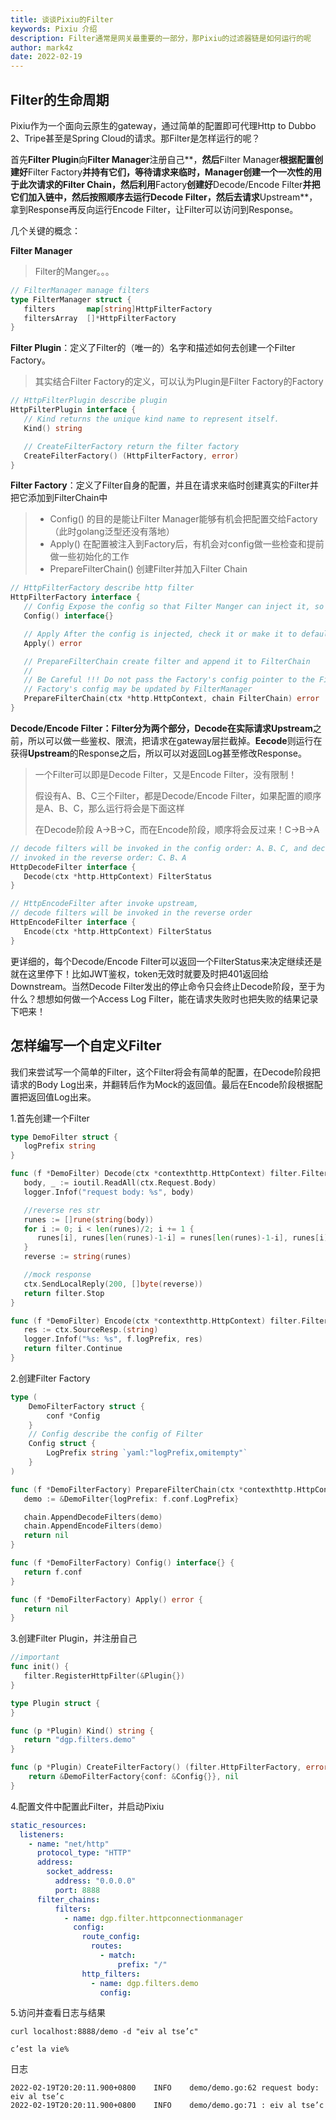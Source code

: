 ```yaml
---
title: 谈谈Pixiu的Filter
keywords: Pixiu 介绍
description: Filter通常是网关最重要的一部分，那Pixiu的过滤器链是如何运行的呢
author: mark4z
date: 2022-02-19
---
```


## **Filter的生命周期**

Pixiu作为一个面向云原生的gateway，通过简单的配置即可代理Http to Dubbo 2、Tripe甚至是Spring Cloud的请求。那Filter是怎样运行的呢？

首先**Filter Plugin**向**Filter Manager**注册自己**，**然后**Filter Manager**根据配置创建好**Filter Factory**并持有它们，等待请求来临时，**Manager**创建一个一次性的用于此次请求的Filter Chain，然后利用**Factory**创建好**Decode/Encode Filter**并把它们加入链中，然后按照顺序去运行Decode Filter，然后去请求**Upstream**，拿到Response再反向运行Encode Filter，让Filter可以访问到Response。

几个关键的概念：

**Filter Manager**

> Filter的Manger。。。

```go
// FilterManager manage filters
type FilterManager struct {
   filters       map[string]HttpFilterFactory
   filtersArray  []*HttpFilterFactory
}
```

**Filter Plugin**：定义了Filter的（唯一的）名字和描述如何去创建一个Filter Factory。

> 其实结合Filter Factory的定义，可以认为Plugin是Filter Factory的Factory

```go
// HttpFilterPlugin describe plugin
HttpFilterPlugin interface {
   // Kind returns the unique kind name to represent itself.
   Kind() string

   // CreateFilterFactory return the filter factory
   CreateFilterFactory() (HttpFilterFactory, error)
}
```

**Filter Factory**：定义了Filter自身的配置，并且在请求来临时创建真实的Filter并把它添加到FilterChain中

> - Config() 的目的是能让Filter Manager能够有机会把配置交给Factory（此时golang泛型还没有落地）
> - Apply() 在配置被注入到Factory后，有机会对config做一些检查和提前做一些初始化的工作
> - PrepareFilterChain() 创建Filter并加入Filter Chain

```go
// HttpFilterFactory describe http filter
HttpFilterFactory interface {
   // Config Expose the config so that Filter Manger can inject it, so it must be a pointer
   Config() interface{}

   // Apply After the config is injected, check it or make it to default
   Apply() error

   // PrepareFilterChain create filter and append it to FilterChain
   //
   // Be Careful !!! Do not pass the Factory's config pointer to the Filter instance,
   // Factory's config may be updated by FilterManager
   PrepareFilterChain(ctx *http.HttpContext, chain FilterChain) error
}
```

**Decode/Encode Filter：**Filter分为两个部分，**Decode**在实际请求**Upstream**之前，所以可以做一些鉴权、限流，把请求在gateway层拦截掉。**Eecode**则运行在获得**Upstream**的Response之后，所以可以对返回Log甚至修改Response。

> 一个Filter可以即是Decode Filter，又是Encode Filter，没有限制！
>
> 假设有A、B、C三个Filter，都是Decode/Encode Filter，如果配置的顺序是A、B、C，那么运行将会是下面这样
>
> 在Decode阶段 A->B->C，而在Encode阶段，顺序将会反过来！C->B->A



```go
// decode filters will be invoked in the config order: A、B、C, and decode filters will be
// invoked in the reverse order: C、B、A
HttpDecodeFilter interface {
   Decode(ctx *http.HttpContext) FilterStatus
}

// HttpEncodeFilter after invoke upstream,
// decode filters will be invoked in the reverse order
HttpEncodeFilter interface {
   Encode(ctx *http.HttpContext) FilterStatus
}
```

更详细的，每个Decode/Encode Filter可以返回一个FilterStatus来决定继续还是就在这里停下！比如JWT鉴权，token无效时就要及时把401返回给Downstream。当然Decode Filter发出的停止命令只会终止Decode阶段，至于为什么？想想如何做一个Access Log Filter，能在请求失败时也把失败的结果记录下吧来！



## **怎样编写一个自定义Filter**

我们来尝试写一个简单的Filter，这个Filter将会有简单的配置，在Decode阶段把请求的Body Log出来，并翻转后作为Mock的返回值。最后在Encode阶段根据配置把返回值Log出来。

1.首先创建一个Filter

```go
type DemoFilter struct {
   logPrefix string
}

func (f *DemoFilter) Decode(ctx *contexthttp.HttpContext) filter.FilterStatus {
   body, _ := ioutil.ReadAll(ctx.Request.Body)
   logger.Infof("request body: %s", body)

   //reverse res str
   runes := []rune(string(body))
   for i := 0; i < len(runes)/2; i += 1 {
      runes[i], runes[len(runes)-1-i] = runes[len(runes)-1-i], runes[i]
   }
   reverse := string(runes)

   //mock response
   ctx.SendLocalReply(200, []byte(reverse))
   return filter.Stop
}

func (f *DemoFilter) Encode(ctx *contexthttp.HttpContext) filter.FilterStatus {
   res := ctx.SourceResp.(string)
   logger.Infof("%s: %s", f.logPrefix, res)
   return filter.Continue
}
```

2.创建Filter Factory

```go
type (
	DemoFilterFactory struct {
		conf *Config
	}
	// Config describe the config of Filter
	Config struct {
		LogPrefix string `yaml:"logPrefix,omitempty"`
	}
)

func (f *DemoFilterFactory) PrepareFilterChain(ctx *contexthttp.HttpContext, chain filter.FilterChain) error {
   demo := &DemoFilter{logPrefix: f.conf.LogPrefix}

   chain.AppendDecodeFilters(demo)
   chain.AppendEncodeFilters(demo)
   return nil
}

func (f *DemoFilterFactory) Config() interface{} {
   return f.conf
}

func (f *DemoFilterFactory) Apply() error {
   return nil
}
```

3.创建Filter Plugin，并注册自己

```go
//important
func init() {
   filter.RegisterHttpFilter(&Plugin{})
}

type Plugin struct {
}

func (p *Plugin) Kind() string {
   return "dgp.filters.demo"
}

func (p *Plugin) CreateFilterFactory() (filter.HttpFilterFactory, error) {
	return &DemoFilterFactory{conf: &Config{}}, nil
}
```

4.配置文件中配置此Filter，并启动Pixiu

```yaml
static_resources:
  listeners:
    - name: "net/http"
      protocol_type: "HTTP"
      address:
        socket_address:
          address: "0.0.0.0"
          port: 8888
      filter_chains:
          filters:
            - name: dgp.filter.httpconnectionmanager
              config:
                route_config:
                  routes:
                    - match:
                        prefix: "/"
                http_filters:
                  - name: dgp.filters.demo
                    config:
```

5.访问并查看日志与结果

```shell
curl localhost:8888/demo -d "eiv al tse’c"

c’est la vie% 
```

日志

```
2022-02-19T20:20:11.900+0800    INFO    demo/demo.go:62 request body: eiv al tse’c
2022-02-19T20:20:11.900+0800    INFO    demo/demo.go:71 : eiv al tse’c
```


